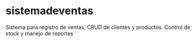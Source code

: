# sistemadeventas

Sistema para registro de ventas, CRUD de clientes y productos.
Control de stock y manejo de reportes
